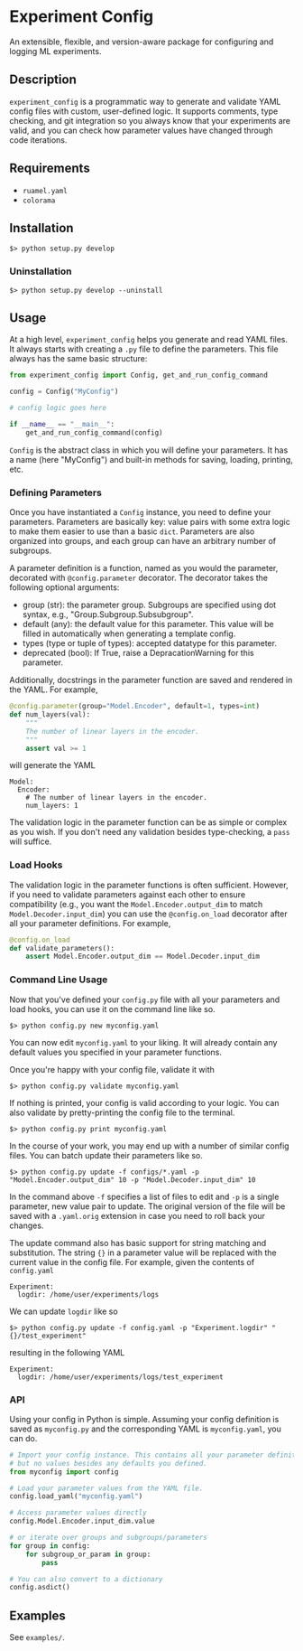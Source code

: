 # Experiment Config

An extensible, flexible, and version-aware package for configuring and logging ML experiments.


## Description

`experiment_config` is a programmatic way to generate and validate YAML config files with custom, user-defined logic. It supports comments, type checking, and git integration so you always know that your experiments are valid, and you can check how parameter values have changed through code iterations.

## Requirements

 * `ruamel.yaml`
 * `colorama`



## Installation

```
$> python setup.py develop
```

### Uninstallation

```
$> python setup.py develop --uninstall
```


## Usage

At a high level, `experiment_config` helps you generate and read YAML files. It always starts with creating a `.py` file to define the parameters. This file always has the same basic structure:

```python
from experiment_config import Config, get_and_run_config_command

config = Config("MyConfig")

# config logic goes here

if __name__ == "__main__":
    get_and_run_config_command(config)
```

`Config` is the abstract class in which you will define your parameters. It has a name (here "MyConfig") and built-in methods for saving, loading, printing, etc.


### Defining Parameters

Once you have instantiated a `Config` instance, you need to define your parameters.
Parameters are basically key: value pairs with some extra logic to make them easier to use than a basic `dict`. Parameters are also organized into groups, and each group can have an arbitrary number of subgroups. 

A parameter definition is a function, named as you would the parameter, decorated with `@config.parameter` decorator. The decorator takes the following optional arguments:

  * group (str): the parameter group. Subgroups are specified using dot syntax, e.g., "Group.Subgroup.Subsubgroup".
  * default (any): the default value for this parameter. This value will be filled in automatically when generating a template config.
  * types (type or tuple of types): accepted datatype for this parameter.
  * deprecated (bool): If True, raise a DepracationWarning for this parameter.

Additionally, docstrings in the parameter function are saved and rendered in the YAML. For example,

```python
@config.parameter(group="Model.Encoder", default=1, types=int)
def num_layers(val):
    """
    The number of linear layers in the encoder.
    """
    assert val >= 1
```

will generate the  YAML

```
Model:
  Encoder:
    # The number of linear layers in the encoder.
    num_layers: 1
```

The validation logic in the parameter function can be as simple or complex as you wish. If you don't need any validation besides type-checking, a `pass` will suffice.


### Load Hooks

The validation logic in the parameter functions is often sufficient. However, if you need to validate parameters against each other to ensure compatibility (e.g., you want the `Model.Encoder.output_dim` to match `Model.Decoder.input_dim`) you can use the `@config.on_load` decorator after all your parameter definitions. For example,

```python
@config.on_load
def validate_parameters():
    assert Model.Encoder.output_dim == Model.Decoder.input_dim
```

### Command Line Usage

Now that you've defined your `config.py` file with all your parameters and load hooks, you can use it on the command line like so.

```
$> python config.py new myconfig.yaml
```

You can now edit `myconfig.yaml` to your liking. It will already contain any default values you specified in your parameter functions.

Once you're happy with your config file, validate it with 

```
$> python config.py validate myconfig.yaml
```

If nothing is printed, your config is valid according to your logic. You can also validate by pretty-printing the config file to the terminal.

```
$> python config.py print myconfig.yaml
```

In the course of your work, you may end up with a number of similar config files. You can batch update their parameters like so.

```
$> python config.py update -f configs/*.yaml -p "Model.Encoder.output_dim" 10 -p "Model.Decoder.input_dim" 10
```

In the command above `-f` specifies a list of files to edit and `-p` is a single parameter, new value pair to update. The original version of the file will be saved with a `.yaml.orig` extension in case you need to roll back your changes.

The update command also has basic support for string matching and substitution. The string `{}` in a parameter value will be replaced with the current value in the config file. For example, given the contents of `config.yaml`

```
Experiment:
  logdir: /home/user/experiments/logs
```

We can update `logdir` like so

```
$> python config.py update -f config.yaml -p "Experiment.logdir" "{}/test_experiment"
```

resulting in the following YAML

```
Experiment:
  logdir: /home/user/experiments/logs/test_experiment
```

### API

Using your config in Python is simple. Assuming your config definition is saved as `myconfig.py` and the corresponding YAML is `myconfig.yaml`, you can do.

```python
# Import your config instance. This contains all your parameter definitions,
# but no values besides any defaults you defined.
from myconfig import config

# Load your parameter values from the YAML file.
config.load_yaml("myconfig.yaml")

# Access parameter values directly
config.Model.Encoder.input_dim.value

# or iterate over groups and subgroups/parameters
for group in config:
    for subgroup_or_param in group:
        pass

# You can also convert to a dictionary
config.asdict()
```

## Examples

See `examples/`.
